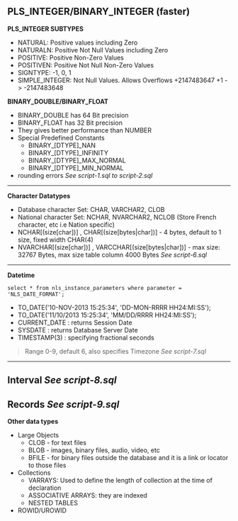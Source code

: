 ## PLS_INTEGER/BINARY_INTEGER (faster)
**PLS_INTEGER SUBTYPES**
- NATURAL: Positive values including Zero
- NATURALN: Positive Not Null Values including Zero
- POSITIVE: Positive Non-Zero Values
- POSITIVEN: Positive Not Null Non-Zero Values
- SIGNTYPE: -1, 0, 1
- SIMPLE_INTEGER: Not Null Values. Allows Overflows +2147483647 +1 -> -2147483648

**BINARY_DOUBLE/BINARY_FLOAT**
- BINARY_DOUBLE has 64 Bit precision
- BINARY_FLOAT has 32 Bit precision
- They gives better performance than NUMBER
- Special Predefined Constants
    - BINARY_[DTYPE]_NAN
    - BINARY_[DTYPE]_INFINITY
    - BINARY_[DTYPE]_MAX_NORMAL
    - BINARY_[DTYPE]_MIN_NORMAL
- rounding errors
*See script-1.sql to script-2.sql*
--------------------------------------------------------
**Character Datatypes**
- Database character Set: CHAR, VARCHAR2, CLOB
- National character Set: NCHAR, NVARCHAR2, NCLOB (Store French character, etc i.e Nation specific)
- NCHAR[(size[char])] , CHAR[(size[bytes|char])] - 4 bytes, default to 1 size, fixed width CHAR(4)
- NVARCHAR[(size[char])] , VARCCHAR[(size[bytes|char])] - max size: 32767 Bytes, max size table column 4000 Bytes
*See script-6.sql*
--------------------------------------------------------
**Datetime**
```
select * from nls_instance_parameters where parameter = 'NLS_DATE_FORMAT';
```
- TO_DATE('10-NOV-2013 15:25:34', 'DD-MON-RRRR HH24:MI:SS');
- TO_DATE('11/10/2013 15:25:34', 'MM/DD/RRRR HH24:MI:SS');
- CURRENT_DATE    : returns Session Date
- SYSDATE         : returns Database Server Date
- TIMESTAMP(3)    : specifying fractional seconds
> Range 0-9, default 6, also specifies Timezone
*See script-7.sql*
--------------------------------------------------------
**Interval**
*See script-8.sql*
--------------------------------------------------------
**Records**
*See script-9.sql*
--------------------------------------------------------
**Other data types** 
- Large Objects
    - CLOB    - for text files
    - BLOB    - images, binary files, audio, video, etc
    - BFILE   - for binary files outside the database and it is a link or locator to those files 
- Collections
    - VARRAYS: Used to define the length of collection at the time of declaration
    - ASSOCIATIVE ARRAYS: they are indexed
    - NESTED TABLES       
- ROWID/UROWID